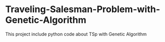 # Traveling-Salesman-Problem-with-Genetic-Algorithm
This project include python code about TSp with Genetic Algorithm
